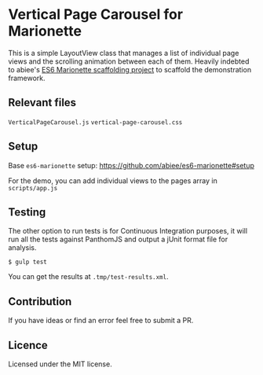 Vertical Page Carousel for Marionette
=====================================

This is a simple LayoutView class that manages a list of individual page views and the scrolling animation between each of them. Heavily indebted to abiee's <a href="https://github.com/abiee/es6-marionette">ES6 Marionette scaffolding project</a> to scaffold the demonstration framework.

Relevant files
----------------
`VerticalPageCarousel.js`
`vertical-page-carousel.css`


Setup
-----
Base `es6-marionette` setup: https://github.com/abiee/es6-marionette#setup

For the demo, you can add individual views to the pages array in `scripts/app.js` 

Testing
---------
The other option to run tests is for Continuous Integration purposes, it will run all the tests against PanthomJS and output a jUnit format file for analysis.
    
    $ gulp test

You can get the results at `.tmp/test-results.xml`.

Contribution
---------------
If you have ideas or find an error feel free to submit a PR.

Licence
-------
Licensed under the MIT license.
